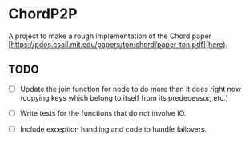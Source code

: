 # ChordP2P

A project to make a rough implementation of the Chord paper
[https://pdos.csail.mit.edu/papers/ton:chord/paper-ton.pdf](here).

## TODO

- [ ] Update the join function for node to do more than it does right now
  (copying keys which belong to itself from its predecessor, etc.)
- [ ] Write tests for the functions that do not involve IO.
- [ ] Include exception handling and code to handle failovers.

